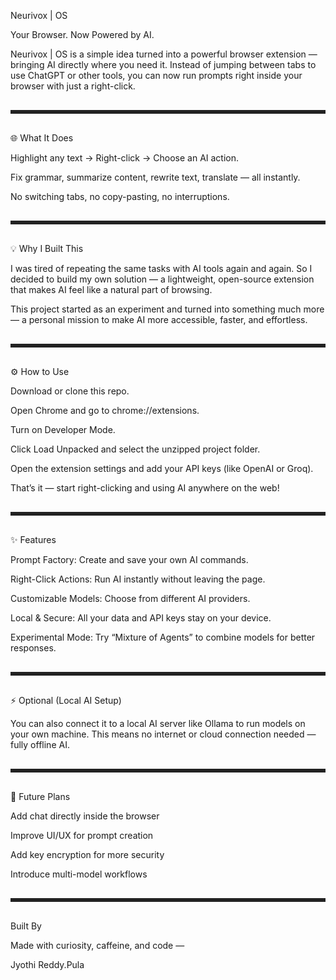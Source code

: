 Neurivox  | OS

Your Browser. Now Powered by AI.

Neurivox  | OS is a simple idea turned into a powerful browser extension — bringing AI directly where you need it.
Instead of jumping between tabs to use ChatGPT or other tools, you can now run prompts right inside your browser with just a right-click.

<hr style="border: none; height: 6px; background: #222; margin: 30px 0;">




🌐 What It Does

Highlight any text → Right-click → Choose an AI action.

Fix grammar, summarize content, rewrite text, translate — all instantly.

No switching tabs, no copy-pasting, no interruptions.

<hr style="border: none; height: 6px; background: #222; margin: 30px 0;">


💡 Why I Built This

I was tired of repeating the same tasks with AI tools again and again.
So I decided to build my own solution — a lightweight, open-source extension that makes AI feel like a natural part of browsing.

This project started as an experiment and turned into something much more — a personal mission to make AI more accessible, faster, and effortless.

<hr style="border: none; height: 6px; background: #222; margin: 30px 0;">


⚙️ How to Use

Download or clone this repo.

Open Chrome and go to chrome://extensions.

Turn on Developer Mode.

Click Load Unpacked and select the unzipped project folder.

Open the extension settings and add your API keys (like OpenAI or Groq).

That’s it — start right-clicking and using AI anywhere on the web!

<hr style="border: none; height: 6px; background: #222; margin: 30px 0;">


✨ Features

Prompt Factory: Create and save your own AI commands.

Right-Click Actions: Run AI instantly without leaving the page.

Customizable Models: Choose from different AI providers.

Local & Secure: All your data and API keys stay on your device.

Experimental Mode: Try “Mixture of Agents” to combine models for better responses.

<hr style="border: none; height: 6px; background: #222; margin: 30px 0;">


⚡ Optional (Local AI Setup)

You can also connect it to a local AI server like Ollama
 to run models on your own machine.
This means no internet or cloud connection needed — fully offline AI.

<hr style="border: none; height: 6px; background: #222; margin: 30px 0;">


🧭 Future Plans

Add chat directly inside the browser

Improve UI/UX for prompt creation

Add key encryption for more security

Introduce multi-model workflows

<hr style="border: none; height: 6px; background: #222; margin: 30px 0;">


 Built By

Made with curiosity, caffeine, and code —

Jyothi Reddy.Pula
